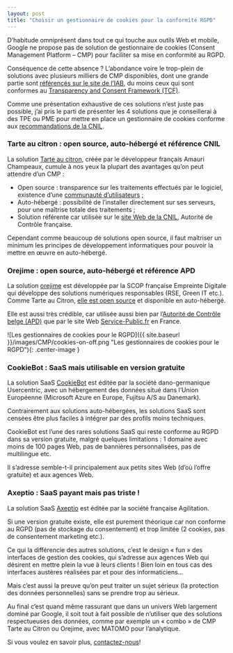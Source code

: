 ```yaml
---
layout: post
title: "Choisir un gestionnaire de cookies pour la conformité RGPD"
---
```

D’habitude omniprésent dans tout ce qui touche aux outils Web et mobile, Google ne propose pas de solution de gestionnaire de cookies (Consent Management Platform – CMP) pour faciliter sa mise en conformité au RGPD.

Conséquence de cette absence ? L’abondance voire le trop-plein de solutions avec plusieurs milliers de CMP disponibles, dont une grande partie sont [référencés sur le site de l’IAB](https://iabeurope.eu/cmp-list/), du moins ceux qui sont conformes au [Transparency and Consent Framework (TCF)](https://iabeurope.eu/transparency-consent-framework/).

Comme une présentation exhaustive de ces solutions n’est juste pas possible, j’ai pris le parti de présenter les 4 solutions que je conseillerai à des TPE ou PME pour mettre en place un gestionnaire de cookies conforme aux [recommandations de la CNIL](https://www.cnil.fr/fr/cookies-et-autres-traceurs-la-cnil-publie-des-lignes-directrices-modificatives-et-sa-recommandation).

### Tarte au citron : open source, auto-hébergé et référence CNIL

La solution [Tarte au citron](https://tarteaucitron.io/fr/), créée par le développeur français Amauri Champeaux, cumule à nos yeux la plupart des avantages qu’on peut attendre d’un CMP :
* Open source : transparence sur les traitements effectués par le logiciel, existence d’une [communauté d’utilisateurs](https://github.com/AmauriC/tarteaucitron.js/discussions) ;
* Auto-hébergé : possibilité de l’installer directement sur ses serveurs, pour une maîtrise totale des traitements ;
* Solution référente car utilisée sur le [site Web de la CNIL](https://www.cnil.fr), Autorité de Contrôle française.

Cependant comme beaucoup de solutions open source, il faut maîtriser un minimum les principes de développement informatiques pour pouvoir la mettre en œuvre en auto-hébergé.

### Orejime : open source, auto-hébergé et référence APD

La solution [orejime](https://orejime.empreintedigitale.fr/) est développée par la SCOP française Empreinte Digitale qui développe des solutions numériques responsables (RSE, Green IT etc.).
Comme Tarte au Citron, [elle est open source](https://github.com/empreinte-digitale/orejime) et disponible en auto-hébergé.

Elle est aussi très crédible, car utilisée aussi bien par l’[Autorité de Contrôle belge (APD)](https://www.autoriteprotectiondonnees.be/citoyen) que par le site Web [Service-Public.fr](https://www.service-public.fr/) en France.

![Les gestionnaires de cookies pour le RGPD]({{ site.baseurl }}/images/CMP/cookies-on-off.png "Les gestionnaires de cookies pour le RGPD"){: .center-image }

### CookieBot : SaaS mais utilisable en version gratuite

La solution SaaS [CookieBot](https://www.cookiebot.com/fr/) est éditée par la société dano-germanique Usercentric, avec un hébergement des données situé dans l’Union Européenne (Microsoft Azure en Europe, Fujitsu A/S au Danemark).

Contrairement aux solutions auto-hébergées, les solutions SaaS sont censées être plus faciles à intégrer par des profils moins techniques.

CookieBot est l’une des rares solutions SaaS qui reste conforme au RGPD dans sa version gratuite, malgré quelques limitations : 1 domaine avec moins de 100 pages Web, pas de bannières personnalisées, pas de multilingue etc.

Il s’adresse semble-t-il principalement aux petits sites Web (d’où l’offre gratuite) et aux agences Web.

### Axeptio : SaaS payant mais pas triste !

La solution SaaS [Axeptio](https://www.axeptio.eu/fr/home) est éditée par la société française Agilitation.

Si une version gratuite existe, elle est purement théorique car non conforme au RGPD (pas de stockage du consentement) et trop limitée (2 cookies, pas de consentement marketing etc.).

Ce qui la différencie des autres solutions, c’est le design « fun » des interfaces de gestion des cookies, qui s’adresse aux agences Web qui désirent en mettre plein la vue à leurs clients ! Bien loin en tous cas des interfaces austères réalisées par et pour des informaticiens…

Mais c’est aussi la preuve qu’on peut traiter un sujet sérieux (la protection des données personnelles) sans se prendre trop au sérieux.


Au final c’est quand même rassurant que dans un univers Web largement dominé par Google, il soit tout à fait possible de n’utiliser que des solutions respectueuses des données, comme par exemple un « combo » de CMP Tarte au Citron ou Orejime, avec MATOMO pour l’analytique.


Si vous voulez en savoir plus, [contactez-nous](https://claustres.com/accompagnement-rgpd/)!
